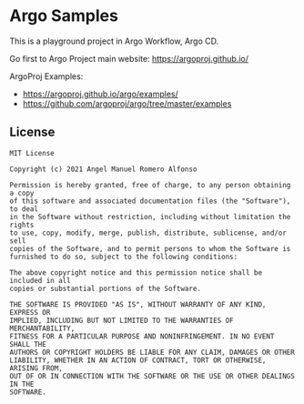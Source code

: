 # Argo Samples
This is a playground project in Argo Workflow, Argo CD.

Go first to Argo Project main website: https://argoproj.github.io/

ArgoProj Examples:
* https://argoproj.github.io/argo/examples/
* https://github.com/argoproj/argo/tree/master/examples

## License
```
MIT License

Copyright (c) 2021 Angel Manuel Romero Alfonso

Permission is hereby granted, free of charge, to any person obtaining a copy
of this software and associated documentation files (the "Software"), to deal
in the Software without restriction, including without limitation the rights
to use, copy, modify, merge, publish, distribute, sublicense, and/or sell
copies of the Software, and to permit persons to whom the Software is
furnished to do so, subject to the following conditions:

The above copyright notice and this permission notice shall be included in all
copies or substantial portions of the Software.

THE SOFTWARE IS PROVIDED "AS IS", WITHOUT WARRANTY OF ANY KIND, EXPRESS OR
IMPLIED, INCLUDING BUT NOT LIMITED TO THE WARRANTIES OF MERCHANTABILITY,
FITNESS FOR A PARTICULAR PURPOSE AND NONINFRINGEMENT. IN NO EVENT SHALL THE
AUTHORS OR COPYRIGHT HOLDERS BE LIABLE FOR ANY CLAIM, DAMAGES OR OTHER
LIABILITY, WHETHER IN AN ACTION OF CONTRACT, TORT OR OTHERWISE, ARISING FROM,
OUT OF OR IN CONNECTION WITH THE SOFTWARE OR THE USE OR OTHER DEALINGS IN THE
SOFTWARE.

```
